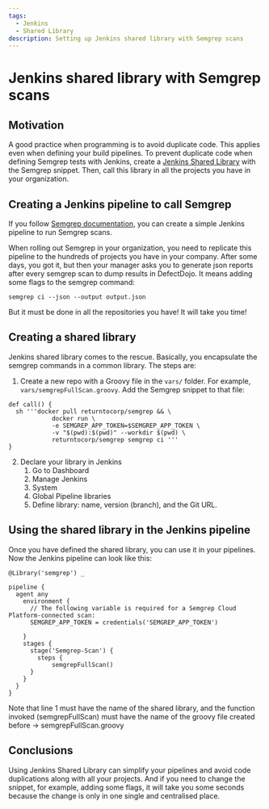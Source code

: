 ```yaml
---
tags:
  - Jenkins
  - Shared Library
description: Setting up Jenkins shared library with Semgrep scans
---
```


# Jenkins shared library with Semgrep scans

## Motivation
A good practice when programming is to avoid duplicate code. This applies even when defining your build pipelines. To prevent duplicate code when defining Semgrep tests with Jenkins, create a [Jenkins Shared Library](https://www.jenkins.io/doc/book/pipeline/shared-libraries/) with the Semgrep snippet. Then, call this library in all the projects you have in your organization.

## Creating a Jenkins pipeline to call Semgrep
If you follow [Semgrep documentation](https://semgrep.dev/docs/semgrep-ci/sample-ci-configs/#sample-jenkins-configuration-snippet), you can create a simple Jenkins pipeline to run Semgrep scans.

When rolling out Semgrep in your organization, you need to replicate this pipeline to the hundreds of projects you have in your company. 
After some days, you got it, but then your manager asks you to generate json reports after every semgrep scan to dump results in DefectDojo. It means adding some flags to the semgrep command:
`````
semgrep ci --json --output output.json
`````
But it must be done in all the repositories you have! It will take you time!

## Creating a shared library
Jenkins shared library comes to the rescue. Basically, you encapsulate the semgrep commands in a common library.
The steps are:

1. Create a new repo with a Groovy file in the `vars/` folder. For example, `vars/semgrepFullScan.groovy`. Add the Semgrep snippet to that file:

`````
def call() {
  sh '''docker pull returntocorp/semgrep && \
            docker run \
            -e SEMGREP_APP_TOKEN=$SEMGREP_APP_TOKEN \
            -v "$(pwd):$(pwd)" --workdir $(pwd) \
            returntocorp/semgrep semgrep ci '''
}
`````

2. Declare your library in Jenkins
    1. Go to Dashboard
    2. Manage Jenkins 
    3. System
    4. Global Pipeline libraries
    5. Define library: name, version (branch), and the Git URL.

## Using the shared library in the Jenkins pipeline

Once you have defined the shared library, you can use it in your pipelines. Now the Jenkins pipeline can look like this:
`````
@Library('semgrep') _

pipeline {
  agent any
    environment {
      // The following variable is required for a Semgrep Cloud Platform-connected scan:
      SEMGREP_APP_TOKEN = credentials('SEMGREP_APP_TOKEN')

    }
    stages {
      stage('Semgrep-Scan') {
        steps {
            semgrepFullScan()
      }
    }
  }
}
`````
Note that line 1 must have the name of the shared library, and the function invoked (semgrepFullScan) must have the name of the groovy file created before -> semgrepFullScan.groovy

## Conclusions
Using Jenkins Shared Library can simplify your pipelines and avoid code duplications along with all your projects. And if you need to change the snippet, for example, adding some flags, it will take you some seconds because the change is only in one single and centralised place.
